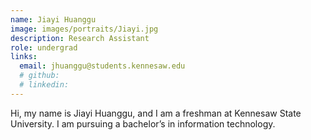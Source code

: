 ```yaml
---
name: Jiayi Huanggu
image: images/portraits/Jiayi.jpg
description: Research Assistant
role: undergrad
links:
  email: jhuanggu@students.kennesaw.edu
  # github: 
  # linkedin: 
---
```

<!-- Personal description goes here -->
Hi, my name is Jiayi Huanggu, and I am a freshman at Kennesaw State University. I am pursuing a bachelor’s in information technology. 